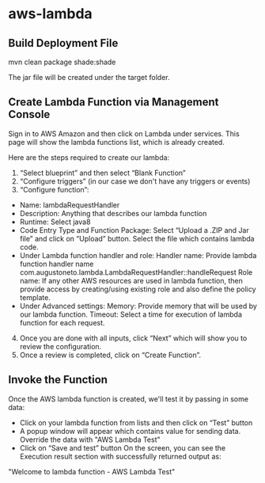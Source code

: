 # aws-lambda

## Build Deployment File

mvn clean package shade:shade

The jar file will be created under the target folder.

## Create Lambda Function via Management Console

Sign in to AWS Amazon and then click on Lambda under services. This page will show the lambda functions list, which is already created.

Here are the steps required to create our lambda:

1. “Select blueprint” and then select “Blank Function”
2. “Configure triggers” (in our case we don't have any triggers or events)
3. “Configure function”:
- Name: lambdaRequestHandler
- Description: Anything that describes our lambda function
- Runtime: Select java8
- Code Entry Type and Function Package: Select “Upload a .ZIP and Jar file” and click on “Upload” button. Select the file which contains lambda code.
- Under Lambda function handler and role:
Handler name: Provide lambda function handler name com.augustoneto.lambda.LambdaRequestHandler::handleRequest
Role name: If any other AWS resources are used in lambda function, then provide access by creating/using existing role and also define the policy template.
- Under Advanced settings:
Memory: Provide memory that will be used by our lambda function.
Timeout: Select a time for execution of lambda function for each request.
4. Once you are done with all inputs, click “Next” which will show you to review the configuration.
5. Once a review is completed, click on “Create Function”.

## Invoke the Function

Once the AWS lambda function is created, we'll test it by passing in some data:

- Click on your lambda function from lists and then click on “Test” button
- A popup window will appear which contains value for sending data. Override the data with "AWS Lambda Test"
- Click on “Save and test” button
On the screen, you can see the Execution result section with successfully returned output as:

"Welcome to lambda function - AWS Lambda Test"
